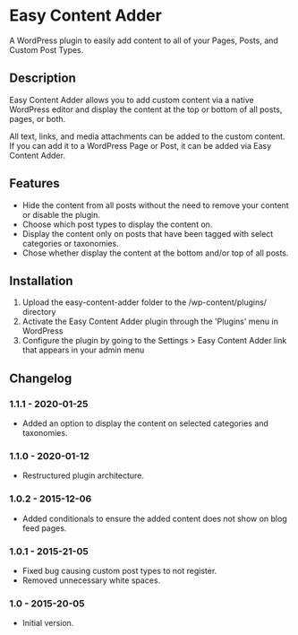 # Easy Content Adder
A WordPress plugin to easily add content to all of your Pages, Posts, and Custom Post Types.

## Description
Easy Content Adder allows you to add custom content via a native WordPress editor and display the content at the top or bottom of all posts, pages, or both. 

All text, links, and media attachments can be added to the custom content. If you can add it to a WordPress Page or Post, it can be added via Easy Content Adder. 

## Features
- Hide the content from all posts without the need to remove your content or disable the plugin.
- Choose which post types to display the content on.
- Display the content only on posts that have been tagged with select categories or taxonomies. 
- Chose whether display the content at the bottom and/or top of all posts.

## Installation
1. Upload the easy-content-adder folder to the /wp-content/plugins/ directory
2. Activate the Easy Content Adder plugin through the 'Plugins' menu in WordPress
3. Configure the plugin by going to the Settings > Easy Content Adder link that appears in your admin menu

## Changelog
### 1.1.1 - 2020-01-25
- Added an option to display the content on selected categories and taxonomies.

### 1.1.0 - 2020-01-12
- Restructured plugin architecture.

### 1.0.2 - 2015-12-06
- Added conditionals to ensure the added content does not show on blog feed pages.

### 1.0.1 - 2015-21-05
- Fixed bug causing custom post types to not register.
- Removed unnecessary white spaces.

### 1.0 - 2015-20-05
- Initial version.